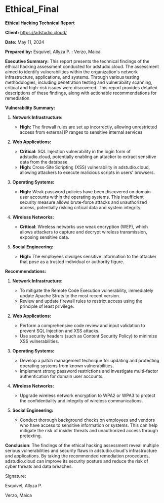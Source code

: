 # Ethical_Final

**Ethical Hacking Technical Report**

**Client:** https://adstudio.cloud/

**Date:** May 11, 2024

**Prepared by:** Esquivel, Allyza P. : Verzo, Maica


**Executive Summary:** This report presents the technical findings of the ethical hacking assessment conducted for adstudio.cloud. The assessment aimed to identify vulnerabilities within the organization's network infrastructure, applications, and systems. Through various testing methodologies, including penetration testing and vulnerability scanning, critical and high-risk issues were discovered. This report provides detailed descriptions of these findings, along with actionable recommendations for remediation.

**Vulnerability Summary:**

1.  **Network Infrastructure:**
    
    -   **High:**   The firewall rules are set up incorrectly, allowing unrestricted access from external IP ranges to sensitive internal services
2.  **Web Applications:**
    
	- **Critical:** SQL Injection vulnerability in the login form of adstudio.cloud, potentially enabling an attacker to extract sensitive data from the database. 
	- **High:** Cross-Site Scripting (XSS) vulnerability in adstudio.cloud, allowing attackers to execute malicious scripts in users' browsers.
3.  **Operating Systems:**
    
	-   **High:** Weak password policies have been discovered on domain user accounts within the operating systems. This insufficient security measure allows brute-force attacks and unauthorized access, potentially risking critical data and system integrity.
4.  **Wireless Networks:**
    
    -   **Critical:** Wireless networks use weak encryption (WEP), which allows attackers to capture and decrypt wireless transmission, exposing sensitive data.
5.  **Social Engineering:**
    
    -   **High:** The employees divulges sensitive information to the attacker that pose as a trusted individual or authority figure. 

**Recommendations:**

1.  **Network Infrastructure:**
    
	- To mitigate the Remote Code Execution vulnerability, immediately update Apache Struts to the most recent version.  
	- Review and update firewall rules to restrict access using the principle of least privilege.
2.  **Web Applications:**
    
	- Perform a comprehensive code review and input validation to prevent SQL Injection and XSS attacks.  
	- Use security headers (such as Content Security Policy) to minimize XSS vulnerabilities.
3.  **Operating Systems:**
    
	- Develop a patch management technique for updating and protecting operating systems from known vulnerabilities.
	- Implement strong password restrictions and investigate multi-factor authentication for domain user accounts.
4.  **Wireless Networks:**
    
	   - Upgrade wireless network encryption to WPA2 or WPA3 to protect the confidentiality and integrity of wireless communications.
5.  **Social Engineering:**
    
    -   Conduct thorough background checks on employees and vendors who have access to sensitive information or systems. This can help mitigate the risk of insider threats and unauthorized access through pretexting.

**Conclusion:** The findings of the ethical hacking assessment reveal multiple serious vulnerabilities and security flaws in adstudio.cloud's infrastructure and applications. By taking the recommended remediation procedures, adstudio.cloud can improve its security posture and reduce the risk of cyber threats and data breaches.

Signature:

Esquivel, Allyza P.

Verzo, Maica 

